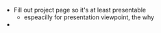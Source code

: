 
- Fill out project page so it's at least presentable
  - espeacilly for presentation viewpoint, the why
- 

